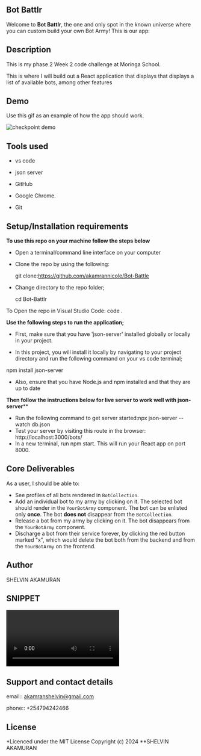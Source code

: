## Bot Battlr

Welcome to **Bot Battlr**, the one and only spot in the known universe where you
can custom build your own Bot Army! This is our app:

## Description

This is my phase 2 Week 2 code challenge at Moringa School.

This is where I will build out a React application that displays that displays a list of available bots, among other features

## Demo

Use this gif as an example of how the app should work.

![checkpoint demo](https://curriculum-content.s3.amazonaws.com/phase-2/phase-2-hooks-code-challenge-bot-battlr/checkpoint_demo.gif)

## Tools used

- vs code

- json server

- GitHub

- Google Chrome.

- Git

## Setup/Installation requirements

**To use this repo on your machine follow the steps below**

- Open a terminal/command line interface on your computer

- Clone the repo by using the following:

    git clone:https://github.com/akamrannicole/Bot-Battle

- Change directory to the repo folder;

  cd Bot-Battlr

To Open the repo in Visual Studio Code: code .

**Use the following steps to run the application;**

- First, make sure that you have 'json-server' installed globally or locally in your project.

- In this project, you will install it locally by navigating to your project directory and run the following command on your vs code terminal;

npm install json-server

- Also, ensure that you have Node.js and npm installed and that they are up to date

**Then follow the instructions below for live server to work well with json-server​****

- Run the following command to get server started:​npx json-server --watch db.json
- Test your server by visiting this route in the browser: http://localhost:3000/bots/
- In a new terminal, run npm start. This will run your React app on port 8000.

## Core Deliverables

As a user, I should be able to:

- See profiles of all bots rendered in `BotCollection`.
- Add an individual bot to my army by clicking on it. The selected bot should
  render in the `YourBotArmy` component. The bot can be enlisted only **once**.
  The bot **does not** disappear from the `BotCollection`.
- Release a bot from my army by clicking on it. The bot disappears from the
  `YourBotArmy` component.
- Discharge a bot from their service forever, by clicking the red button marked
  "x", which would delete the bot both from the backend and from the
  `YourBotArmy` on the frontend.

## Author

SHELVIN AKAMURAN

## SNIPPET


<video controls src="WhatsApp Video 2024-05-12 at 20.59.52_abb1f6df.mp4" title="Title"></video>


## Support and contact details

email:: akamranshelvin@gmail.com

phone:: +254794242466

## License

*Licenced under the MIT License Copyright (c) 2024 **SHELVIN AKAMURAN
